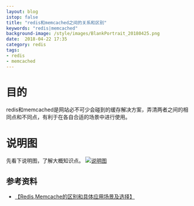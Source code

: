 ```yaml
---
layout: blog
istop: false
title: "redis和memcached之间的关系和区别"
keywords: "redis|memcached"
background-image: /style/images/BlankPortrait_20180425.png
date:  2018-04-22 17:35
category: redis 
tags:
- redis
- memcached
---
```

 
# 目的
 
redis和memcached是网站必不可少会碰到的缓存解决方案，弄清两者之间的相同点和不同点，有利于在各自合适的场景中进行使用。

# 说明图

先看下说明图，了解大概知识点。
[![说明图]({{site.url}}/style/images/BlankPortrait_20180425.png)]({{site.url}}/style/images/BlankPortrait_20180425.png)



## 参考资料
- [【Redis,Memcache的区别和具体应用场景及选择】](http://www.liberxue.com/2017/07/30/memcacheandredis.html)



